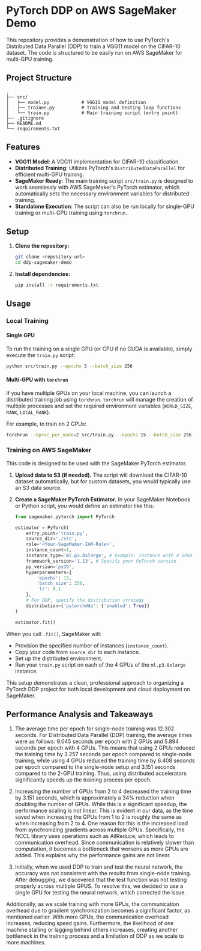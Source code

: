 # PyTorch DDP on AWS SageMaker Demo

This repository provides a demonstration of how to use PyTorch's Distributed Data Parallel (DDP) to train a VGG11 model on the CIFAR-10 dataset. The code is structured to be easily run on AWS SageMaker for multi-GPU training.

## Project Structure

```
.
├── src/
│   ├── model.py            # VGG11 model definition
│   ├── trainer.py          # Training and testing loop functions
│   └── train.py            # Main training script (entry point)
├── .gitignore
├── README.md
└── requirements.txt
```

## Features

- **VGG11 Model**: A VGG11 implementation for CIFAR-10 classification.
- **Distributed Training**: Utilizes PyTorch's `DistributedDataParallel` for efficient multi-GPU training.
- **SageMaker Ready**: The main training script `src/train.py` is designed to work seamlessly with AWS SageMaker's PyTorch estimator, which automatically sets the necessary environment variables for distributed training.
- **Standalone Execution**: The script can also be run locally for single-GPU training or multi-GPU training using `torchrun`.

## Setup

1.  **Clone the repository:**

    ```bash
    git clone <repository-url>
    cd ddp-sagemaker-demo
    ```

2.  **Install dependencies:**
    ```bash
    pip install -r requirements.txt
    ```

## Usage

### Local Training

#### Single GPU

To run the training on a single GPU (or CPU if no CUDA is available), simply execute the `train.py` script:

```bash
python src/train.py --epochs 5 --batch_size 256
```

#### Multi-GPU with `torchrun`

If you have multiple GPUs on your local machine, you can launch a distributed training job using `torchrun`. `torchrun` will manage the creation of multiple processes and set the required environment variables (`WORLD_SIZE`, `RANK`, `LOCAL_RANK`).

For example, to train on 2 GPUs:

```bash
torchrun --nproc_per_node=2 src/train.py --epochs 15 --batch_size 256
```

### Training on AWS SageMaker

This code is designed to be used with the SageMaker PyTorch estimator.

1.  **Upload data to S3 (if needed).** The script will download the CIFAR-10 dataset automatically, but for custom datasets, you would typically use an S3 data source.

2.  **Create a SageMaker PyTorch Estimator.** In your SageMaker Notebook or Python script, you would define an estimator like this:

    ```python
    from sagemaker.pytorch import PyTorch

    estimator = PyTorch(
        entry_point='train.py',
        source_dir='./src',
        role='<Your-SageMaker-IAM-Role>',
        instance_count=1,
        instance_type='ml.p3.8xlarge', # Example: instance with 4 GPUs
        framework_version='1.13', # Specify your PyTorch version
        py_version='py39',
        hyperparameters={
            'epochs': 15,
            'batch_size': 256,
            'lr': 0.1
        },
        # For DDP, specify the distribution strategy
        distribution={'pytorchddp': {'enabled': True}}
    )

    estimator.fit()
    ```

When you call `.fit()`, SageMaker will:

- Provision the specified number of instances (`instance_count`).
- Copy your code from `source_dir` to each instance.
- Set up the distributed environment.
- Run your `train.py` script on each of the 4 GPUs of the `ml.p3.8xlarge` instance.

This setup demonstrates a clean, professional approach to organizing a PyTorch DDP project for both local development and cloud deployment on SageMaker.

## Performance Analysis and Takeaways

1.  The average time per epoch for single-node training was 12.302 seconds. For Distributed Data Parallel (DDP) training, the average times were as follows: 9.045 seconds per epoch with 2 GPUs and 5.894 seconds per epoch with 4 GPUs. This means that using 2 GPUs reduced the training time by 3.257 seconds per epoch compared to single-node training, while using 4 GPUs reduced the training time by 6.408 seconds per epoch compared to the single-node setup and 3.151 seconds compared to the 2-GPU training. Thus, using distributed accelerators significantly speeds up the training process per epoch.

2.  Increasing the number of GPUs from 2 to 4 decreased the training time by 3.151 seconds, which is approximately a 34% reduction when doubling the number of GPUs. While this is a significant speedup, the performance scaling is not linear. This is evident in our data, as the time saved when increasing the GPUs from 1 to 2 is roughly the same as when increasing from 2 to 4. One reason for this is the increased load from synchronizing gradients across multiple GPUs. Specifically, the NCCL library uses operations such as AllReduce, which leads to communication overhead. Since communication is relatively slower than computation, it becomes a bottleneck that worsens as more GPUs are added. This explains why the performance gains are not linear.

3.  Initially, when we used DDP to train and test the neural network, the accuracy was not consistent with the results from single-node training. After debugging, we discovered that the test function was not testing properly across multiple GPUS. To resolve this, we decided to use a single GPU for testing the neural network, which corrected the issue.

Additionally, as we scale training with more GPUs, the communication overhead due to gradient synchronization becomes a significant factor, as mentioned earlier. With more GPUs, the communication overhead increases, reducing speed gains. Furthermore, the likelihood of one machine stalling or lagging behind others increases, creating another bottleneck in the training process and a limitation of DDP as we scale to more machines.

